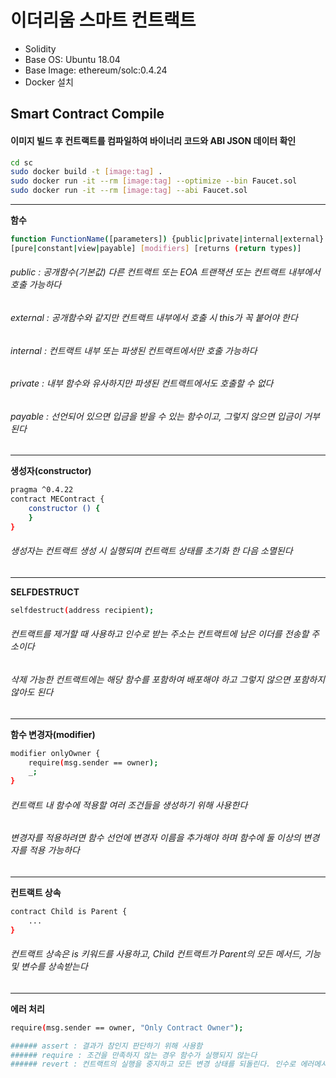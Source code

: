 # 이더리움 스마트 컨트랙트


- Solidity
- Base OS: Ubuntu 18.04
- Base Image:  ethereum/solc:0.4.24 
- Docker 설치



## Smart Contract Compile

#### 이미지 빌드 후 컨트랙트를 컴파일하여 바이너리 코드와 ABI JSON 데이터 확인

```sh
cd sc
sudo docker build -t [image:tag] .
sudo docker run -it --rm [image:tag] --optimize --bin Faucet.sol
sudo docker run -it --rm [image:tag] --abi Faucet.sol
```
---

**함수**

```sh
function FunctionName([parameters]) {public|private|internal|external}
[pure|constant|view|payable] [modifiers] [returns (return types)]
```

###### public : 공개함수(기본값) 다른 컨트랙트 또는 EOA 트랜잭션 또는 컨트랙트 내부에서 호출 가능하다
###### external : 공개함수와 같지만 컨트랙트 내부에서 호출 시 this가 꼭 붙어야 한다
###### internal : 컨트랙트 내부 또는 파생된 컨트랙트에서만 호출 가능하다
###### private : 내부 함수와 유사하지만 파생된 컨트랙트에서도 호출할 수 없다
###### payable : 선언되어 있으면 입금을 받을 수 있는 함수이고, 그렇지 않으면 입금이 거부된다

---

**생성자(constructor)**

```sh
pragma ^0.4.22
contract MEContract {
    constructor () {
    }
}
```

###### 생성자는 컨트랙트 생성 시 실행되며 컨트랙트 상태를 초기화 한 다음 소멸된다

---

**SELFDESTRUCT**

```sh
selfdestruct(address recipient);
```

###### 컨트랙트를 제거할 때 사용하고 인수로 받는 주소는 컨트랙트에 남은 이더를 전송할 주소이다
###### 삭제 가능한 컨트랙트에는 해당 함수를 포함하여 배포해야 하고 그렇지 않으면 포함하지 않아도 된다

---

**함수 변경자(modifier)**

```sh
modifier onlyOwner {
    require(msg.sender == owner);
    _;
}
```

###### 컨트랙트 내 함수에 적용할 여러 조건들을 생성하기 위해 사용한다
###### 변경자를 적용하려면 함수 선언에 변경자 이름을 추가해야 하며 함수에 둘 이상의 변경자를 적용 가능하다

---

**컨트랙트 상속**

```sh
contract Child is Parent {
    ...
}
```

###### 컨트랙트 상속은 is 키워드를 사용하고, Child 컨트랙트가 Parent의 모든 메서드, 기능 및 변수를 상속받는다

---

**에러 처리**

```sh
require(msg.sender == owner, "Only Contract Owner");

###### assert : 결과가 참인지 판단하기 위해 사용함
###### require : 조건을 만족하지 않는 경우 함수가 실행되지 않는다
###### revert : 컨트랙트의 실행을 중지하고 모든 변경 상태를 되돌린다. 인수로 에러메시지를 사용함

